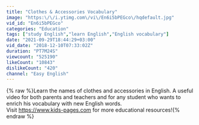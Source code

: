 ```yaml
---
title: "Clothes & Accessories Vocabulary"
image: "https:\/\/i.ytimg.com\/vi\/En6i5bPEGco\/hqdefault.jpg"
vid_id: "En6i5bPEGco"
categories: "Education"
tags: ["study English","learn English","English vocabulary"]
date: "2021-09-29T18:44:29+03:00"
vid_date: "2018-12-10T07:33:02Z"
duration: "PT7M24S"
viewcount: "525190"
likeCount: "10843"
dislikeCount: "420"
channel: "Easy English"
---
```

{% raw %}Learn the names of clothes and accessories in English. A useful video for both parents and teachers and for any student who wants to enrich his vocabulary with new English words.<br />Visit <a rel="nofollow" target="blank" href="https://www.kids-pages.com">https://www.kids-pages.com</a> for more educational resources!{% endraw %}
